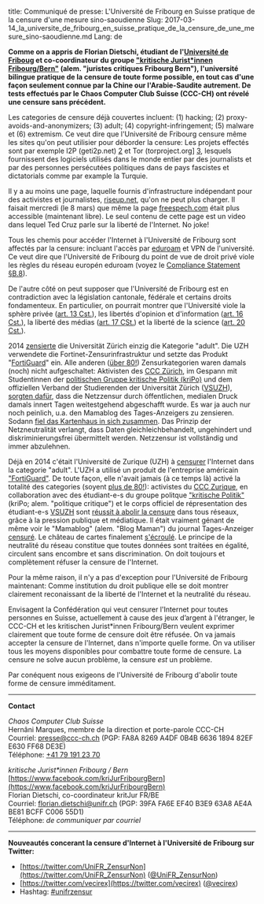 title: Communiqué de presse: L'Université de Fribourg en Suisse pratique de la censure d'une mesure sino-saoudienne
Slug: 2017-03-14_la_universite_de_fribourg_en_suisse_pratique_de_la_censure_de_une_mesure_sino-saoudienne.md
Lang: de

**Comme on a appris de Florian Dietschi, étudiant de l'[Université de Friboug][0] et co-coordinateur du groupe ["kritische Jurist\*innen Fribourg/Bern"][1] (alem. "juristes critiques Fribourg Bern"), l'université bilingue pratique de la censure de toute forme possible, en tout cas d'une façon seulement connue par la Chine our l'Arabie-Saudite autrement. De tests effectués par le Chaos Computer Club Suisse (CCC-CH) ont révelé une censure sans précédent.**

Les categories de censure déjà couvertes incluent: (1) hacking; (2) proxy-avoids-and-anonymizers; (3) adult; (4) copyright-infringement; (5) malware et (6) extremism. Ce veut dire que l'Université de Fribourg censure même les sites qu'on peut utilisier pour déborder la censure: Les projets effectés sont par exemple I2P (geti2p.net) [2] et Tor (torproject.org] [3], lesquels fournissent des logiciels utilisés dans le monde entier par des journalists et par des personnes persécutées politiques dans de pays fascistes et dictatorials comme par example la Turquie.

Il y a au moins une page, laquelle fournis d'infrastructure indépendant pour des activistes et journalistes, [riseup.net][4], qu'on ne peut plus charger. Il faisait mercredi (le 8 mars) que même la page [freespech.com][13] était plus accessible (maintenant libre). Le seul contenu de cette page est un video dans lequel Ted Cruz parle sur la liberté de l'Internet. No joke!

Tous les chemis pour accéder l'Internet à l'Université de Fribourg sont affectés par la censure: incluant l'accès par [eduroam][14] et VPN de l'université. Ce veut dire que l'Université de Fribourg du point de vue de droit privé viole les règles du réseau europén eduroam (voyez le [Compliance Statement §B.8][5]).

De l'autre côté on peut supposer que l'Université de Fribourg est en contradiction avec la législation cantonale, fédérale et certains droits fondamenteux. En particulier, on pourrait montrer que l'Université viole la sphère privée ([art. 13 Cst.][BV13]), 
les libertés d'opinion et d'information ([art. 16 Cst.][BV16]), la liberté des médias ([art. 17 CSt.][BV17]) et la liberté de la science ([art. 20 Cst.][BV20]).

2014 [zensierte][6] die Universität Zürich einzig die Kategorie "adult". Die UZH verwendete die Fortinet-Zensurinfrastruktur und setzte das Produkt "[FortiGuard][7]" ein. Alle anderen ([über 80!][8]) Zensurkategorien waren damals (noch) nicht aufgeschaltet: Aktivisten des [CCC Zürich][9], im Gespann mit Studentinnen der [politischen Gruppe kritische Politik (kriPo)][10] und dem offiziellen Verband der Studierenden der Universität Zürich ([VSUZH][15]), [sorgten dafür][11], dass die Netzzensur durch öffentlichen, medialen Druck damals innert Tagen weitestgehend abgeschafft wurde. Es war ja auch nur noch peinlich, u.a. den Mamablog des Tages-Anzeigers zu zensieren. Sodann [fiel das Kartenhaus in sich zusammen][12]. Das Prinzip der Netzneutralität verlangt, dass Daten gleichleichbehandelt, ungehindert und diskriminierungsfrei übermittelt werden. Netzzensur ist vollständig und immer abzulehnen.

Déjà en 2014 c'était l'Université de Zurique (UZH) à [censurer][6] l'Internet dans la categorie "adult". L'UZH a utilisé un produit de l'entreprise américain ["FortiGuard"][7]. De toute façon, elle n'avait jamais (à ce temps là) activé la totalité des categories (soyent [plus de 80!][8]): activistes du [CCC Zurique][9], en collaboration avec des étudiant-e-s du groupe politque ["kritische Politik"][10] (kriPo; alem. "politique critique") et le corps officiel de répresentation des étudiant-e-s [VSUZH][15] sont [réussit à abolir la censure][11] dans tous réseaux, grâce à la pression publique et médiatique. Il était vraiment génant de même voir le "Mamablog" (alem. "Blog Maman") du journal Tages-Anzeiger [censuré][12]. Le château de cartes finalement [s'écroulé][12]. Le principe de la neutralité du réseau constitue que toutes données sont traitées en égalité, circulent sans encombre et sans discrimination. On doit toujours et complètement réfuser la censure de l'Internet.

Pour la même raison, il n'y a pas d'exception pour l'Université de Fribourg maintenant: Comme institution du droit publique elle se doit montrer clairement reconaissant de la liberté de l'Internet et la neutralité du réseau. 

Envisagent la Confédération qui veut censurer l'Internet pour toutes personnes en Suisse, actuellement à cause des jeux d’argent à l'étranger, le CCC-CH et les kritischen Jurist\*innen Fribourg/Bern veulent exprimer clairement que toute forme de censure doit être réfusée. On va jamais accepter la censure de l'Internet, dans n'importe quelle forme. On va utiliser tous les moyens disponibles pour combattre toute forme de censure. La censure ne solve aucun problème, la censure *est* un problème.

Par conéquent nous exigeons de l'Université de Fribourg d'abolir toute forme de censure imméditament.

<hr>

**Contact**

*Chaos Computer Club Suisse*<br>
Hernâni Marques, membre de la direction et porte-parole CCC-CH<br>
Courriel: [presse@ccc-ch.ch](mailto:presse@ccc-ch.ch) (PGP: FA8A 8269 A4DF 0B4B 6636 1894 82EF E630 FF68 DE3E)<br>
Téléphone: [+41 79 191 23 70](tel:+41791912370)

*kritische Jurist&ast;innen Fribourg / Bern*<br>
[https://www.facebook.com/kriJurFribourgBern](https://www.facebook.com/kriJurFribourgBern)<br>
Florian Dietschi, co-coordinateur kritJur FR/BE<br>
Courriel: [florian.dietschi@unifr.ch](mailto:florian.dietschi@unifr.ch) (PGP: 39FA FA6E EF40 B3E9 63A8 AE4A BE81 BCFF C006 55D1)<br>
Téléphone: *de communiquer par courriel*

<hr>

**Nouveautés concerant la censure d'Internet à l'Université de Fribourg sur Twitter:**

* [https://twitter.com/UniFR_ZensurNon](https://twitter.com/UniFR_ZensurNon) ([@UniFR_ZensurNon](https://twitter.com/UniFR_ZensurNon))<br>
* [https://twitter.com/vecirex](https://twitter.com/vecirex) ([@vecirex](https://twitter.com/vecirex))<br>
* Hashtag: [#unifrzensur](https://twitter.com/hashtag/unifrzensur?f=tweets&vertical=default&src=hash)

[0]: https://www.unifr.ch/
[1]: https://www.facebook.com/kriJurFribourgBern
[2]: https://geti2p.net/
[3]: https://torproject.org/
[4]: https://riseup.net/
[5]: https://www.eduroam.org/wp-content/uploads/2016/05/eduroam_Compliance_Statement_v1_0.pdf
[6]: https://www.ccczh.ch/zugangsgesuche/uzh_zensur_idg/
[7]: https://www.woz.ch/1414/internetzensur-an-der-uni-zuerich/der-umstrittene-pornofilter
[8]: http://fortiguard.com/webfilter
[9]: https://ccczh.ch/
[10]: http://www.kripo.uzh.ch/2014/03/19/abschaffung-netzzensur/
[11]: https://www.nzz.ch/digital/universitaet-zuerich-filter-internet-chaos-computer-club-1.18263242
[12]: https://www.nzz.ch/digital/universitaet-zuerich-kann-keine-zahlen-zu-sexueller-belaestigung-vorlegen-1.18279848
[13]: http://freespeech.com/
[14]: https://de.wikipedia.org/wiki/Eduroam
[15]: http://vsuzh.ch/
[BV13]: https://www.admin.ch/opc/de/classified-compilation/19995395/index.html#a13
[BV16]: https://www.admin.ch/opc/de/classified-compilation/19995395/index.html#a16
[BV17]: https://www.admin.ch/opc/de/classified-compilation/19995395/index.html#a17
[BV20]: https://www.admin.ch/opc/de/classified-compilation/19995395/index.html#a20

